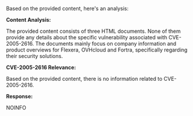 Based on the provided content, here's an analysis:

**Content Analysis:**

The provided content consists of three HTML documents.  None of them provide any details about the specific vulnerability associated with CVE-2005-2616. The documents mainly focus on company information and product overviews for Flexera, OVHcloud and Fortra, specifically regarding their security solutions.

**CVE-2005-2616 Relevance:**

Based on the provided content, there is no information related to CVE-2005-2616.

**Response:**

NOINFO